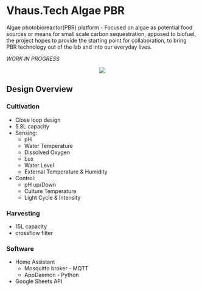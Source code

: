 
# Vhaus.Tech Algae PBR
Algae photobioreactor(PBR) platform - Focused on algae as potential food sources or means for small scale carbon sequestration, apposed to biofuel, the project hopes to provide the starting point for collaboration, to bring PBR technology out of the lab and into our everyday lives. 

*WORK IN PROGRESS*
<p align="center">
  <img src="https://github.com/mishave/vhausAlgae/blob/master/vhausAlageMechanical/Misc/systemOverview.PNG" />
</p>

## Design Overview
### Cultivation
- Close loop design
- 5.8L capacity
- Sensing: 
  - pH
  - Water Temperature
  - Dissolved Oxygen
  - Lux
  - Water Level
  - External Temperature & Humidity
- Control:
  - pH up/Down
  - Culture Temperature
  - Light Cycle & Intensity


### Harvesting
- 15L capacity
- crossflow filter

### Software
- Home Assistant
  - Mosquitto broker - MQTT
  - AppDaemon - Python
- Google Sheets API
